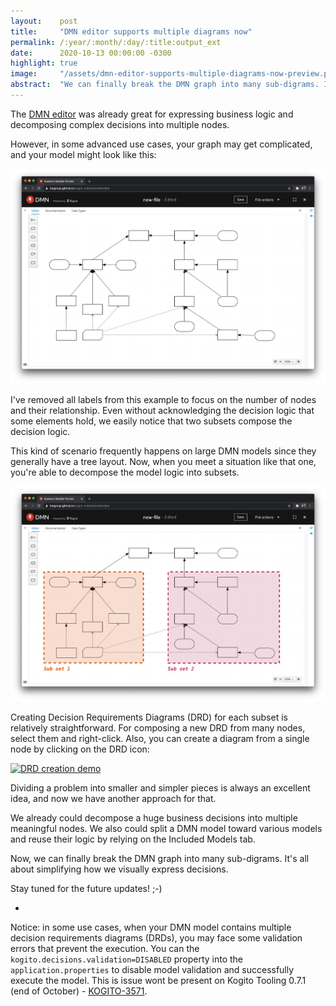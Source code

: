 ```yaml
---
layout:    post
title:     "DMN editor supports multiple diagrams now"
permalink: /:year/:month/:day/:title:output_ext
date:      2020-10-13 00:00:00 -0300
highlight: true
image:     "/assets/dmn-editor-supports-multiple-diagrams-now-preview.png"
abstract:  "We can finally break the DMN graph into many sub-digrams. It's all about simplifying how we visually express decisions."
---
```


The [DMN editor](http://dmn.new) was already great for expressing business logic and decomposing complex decisions into multiple nodes.

However, in some advanced use cases, your graph may get complicated, and your model might look like this:

[![Complex diagram screenshot](/assets/dmn-editor-supports-multiple-diagrams-now-1.png "Complex diagram screenshot")](/assets/dmn-editor-supports-multiple-diagrams-now-1.png)

I've removed all labels from this example to focus on the number of nodes and their relationship. Even without acknowledging the decision logic that some elements hold, we easily notice that two subsets compose the decision logic.

This kind of scenario frequently happens on large DMN models since they generally have a tree layout. Now, when you meet a situation like that one, you're able to decompose the model logic into subsets.

[![Complex diagram divided into two subsets screenshot](/assets/dmn-editor-supports-multiple-diagrams-now-2.png "Complex diagram divided into two subsets screenshot")](/assets/dmn-editor-supports-multiple-diagrams-now-2.png)

Creating Decision Requirements Diagrams (DRD) for each subset is relatively straightforward. For composing a new DRD from many nodes, select them and right-click. Also, you can create a diagram from a single node by clicking on the DRD icon:

[![DRD creation demo](/assets/dmn-editor-supports-multiple-diagrams-now-3.gif "DRD creation demo")](/assets/dmn-editor-supports-multiple-diagrams-now-4.gif)

Dividing a problem into smaller and simpler pieces is always an excellent idea, and now we have another approach for that.

We already could decompose a huge business decisions into multiple meaningful nodes. We also could split a DMN model toward various models and reuse their logic by relying on the Included Models tab.

Now, we can finally break the DMN graph into many sub-digrams. It's all about simplifying how we visually express decisions.

Stay tuned for the future updates! ;-)

-

Notice: in some use cases, when your DMN model contains multiple decision requirements diagrams (DRDs), you may face some validation errors that prevent the execution. You can the `kogito.decisions.validation=DISABLED` property into the `application.properties` to disable model validation and successfully execute the model. This is issue wont be present on Kogito Tooling 0.7.1 (end of October) - [KOGITO-3571](https://issues.redhat.com/browse/KOGITO-3571).
